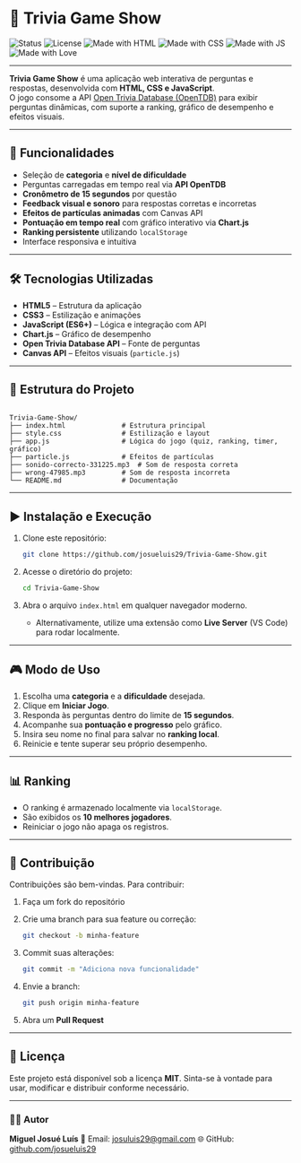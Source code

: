 # 🎉 Trivia Game Show

![Status](https://img.shields.io/badge/status-active-success?style=for-the-badge)
![License](https://img.shields.io/badge/license-MIT-blue?style=for-the-badge)
![Made with HTML](https://img.shields.io/badge/HTML5-orange?logo=html5&logoColor=white&style=for-the-badge)
![Made with CSS](https://img.shields.io/badge/CSS3-blue?logo=css3&logoColor=white&style=for-the-badge)
![Made with JS](https://img.shields.io/badge/JavaScript-yellow?logo=javascript&logoColor=black&style=for-the-badge)
![Made with Love](https://img.shields.io/badge/Made%20with-%E2%9D%A4-red?style=for-the-badge)

---

**Trivia Game Show** é uma aplicação web interativa de perguntas e respostas, desenvolvida com **HTML, CSS e JavaScript**.  
O jogo consome a API [Open Trivia Database (OpenTDB)](https://opentdb.com/) para exibir perguntas dinâmicas, com suporte a ranking, gráfico de desempenho e efeitos visuais.

---

## 📌 Funcionalidades

- Seleção de **categoria** e **nível de dificuldade**  
- Perguntas carregadas em tempo real via **API OpenTDB**  
- **Cronômetro de 15 segundos** por questão  
- **Feedback visual e sonoro** para respostas corretas e incorretas  
- **Efeitos de partículas animadas** com Canvas API  
- **Pontuação em tempo real** com gráfico interativo via **Chart.js**  
- **Ranking persistente** utilizando `localStorage`  
- Interface responsiva e intuitiva  

---

## 🛠️ Tecnologias Utilizadas

- **HTML5** – Estrutura da aplicação  
- **CSS3** – Estilização e animações  
- **JavaScript (ES6+)** – Lógica e integração com API  
- **Chart.js** – Gráfico de desempenho  
- **Open Trivia Database API** – Fonte de perguntas  
- **Canvas API** – Efeitos visuais (`particle.js`)  

---

## 📂 Estrutura do Projeto

```

Trivia-Game-Show/
├── index.html              # Estrutura principal
├── style.css               # Estilização e layout
├── app.js                  # Lógica do jogo (quiz, ranking, timer, gráfico)
├── particle.js             # Efeitos de partículas
├── sonido-correcto-331225.mp3  # Som de resposta correta
├── wrong-47985.mp3         # Som de resposta incorreta
└── README.md               # Documentação

````

---

## ▶️ Instalação e Execução

1. Clone este repositório:
   ```bash
   git clone https://github.com/josueluis29/Trivia-Game-Show.git
   ````

2. Acesse o diretório do projeto:

   ```bash
   cd Trivia-Game-Show
   ```

3. Abra o arquivo `index.html` em qualquer navegador moderno.

   * Alternativamente, utilize uma extensão como **Live Server** (VS Code) para rodar localmente.

---

## 🎮 Modo de Uso

1. Escolha uma **categoria** e a **dificuldade** desejada.
2. Clique em **Iniciar Jogo**.
3. Responda às perguntas dentro do limite de **15 segundos**.
4. Acompanhe sua **pontuação e progresso** pelo gráfico.
5. Insira seu nome no final para salvar no **ranking local**.
6. Reinicie e tente superar seu próprio desempenho.

---

## 📊 Ranking

* O ranking é armazenado localmente via `localStorage`.
* São exibidos os **10 melhores jogadores**.
* Reiniciar o jogo não apaga os registros.

---

## 🤝 Contribuição

Contribuições são bem-vindas. Para contribuir:

1. Faça um fork do repositório
2. Crie uma branch para sua feature ou correção:

   ```bash
   git checkout -b minha-feature
   ```
3. Commit suas alterações:

   ```bash
   git commit -m "Adiciona nova funcionalidade"
   ```
4. Envie a branch:

   ```bash
   git push origin minha-feature
   ```
5. Abra um **Pull Request**

---

## 📜 Licença

Este projeto está disponível sob a licença **MIT**.
Sinta-se à vontade para usar, modificar e distribuir conforme necessário.

---

### 👨‍💻 Autor

**Miguel Josué Luís**
📧 Email: [josuluis29@gmail.com](mailto:josuluis29@gmail.com)
🌐 GitHub: [github.com/josueluis29](https://github.com/josueluis29)

```


